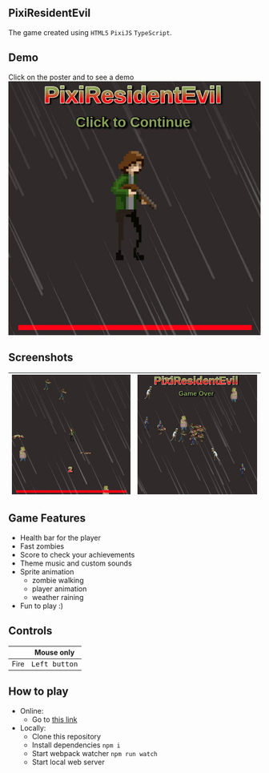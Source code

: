 ## PixiResidentEvil
The game created using `HTML5` `PixiJS` `TypeScript`.

## Demo
Click on the poster and to see a demo
[![Space Shooter Demo - Youtube](./posters/poster-1.jpg)](https://youtube.com/shorts/BTKPSErxSFs)

## Screenshots
| ![Poster 1](./posters/poster-2.jpg) | ![Poster 2](./posters/poster-3.jpg) |
|-------------------------------------|-------------------------------------|

## Game Features

- Health bar for the player
- Fast zombies
- Score to check your achievements
- Theme music and custom sounds
- Sprite animation
    - zombie walking
    - player animation
    - weather raining
- Fun to play :)

## Controls
|              | Mouse  only            |
|--------------|------------------------|
| Fire         | <kbd>Left button</kbd> |


## How to play
- Online:
    - Go to [this link](https://petrischakmaxim.github.io/space-shooter/)
- Locally:
    - Clone this repository
    - Install dependencies `npm i`
    - Start webpack watcher `npm run watch`
    - Start local web server
  